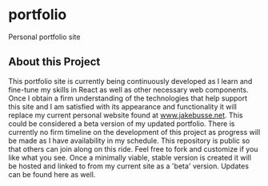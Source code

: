 # portfolio
Personal portfolio site

## About this Project
This portfolio site is currently being continuously developed as I learn and fine-tune my skills in React as well as other necessary web components. Once I obtain a firm understanding of the technologies that help support this site and I am satisfied with its appearance and functionality it will replace my current personal website found at www.jakebusse.net. This could be considered a beta version of my updated portfolio. There is currently no firm timeline on the development of this project as progress will be made as I have availability in my schedule. This repository is public so that others can join along on this ride. Feel free to fork and customize if you like what you see. Once a minimally viable, stable version is created it will be hosted and linked to from my current site as a 'beta' version. Updates can be found here as well.
